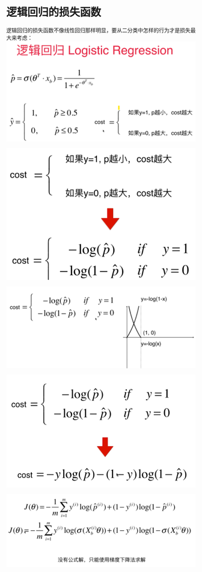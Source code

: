 # 逻辑回归的损失函数

逻辑回归的损失函数不像线性回归那样明显，要从二分类中怎样的行为才是损失最大来考虑：
![](images/9-2-cost.png)

![](images/9-2-log.png)

![](images/9-2-curve.png)


![](images/9-2-cost-function.png)

![](images/9-2-cost-function-final.png)